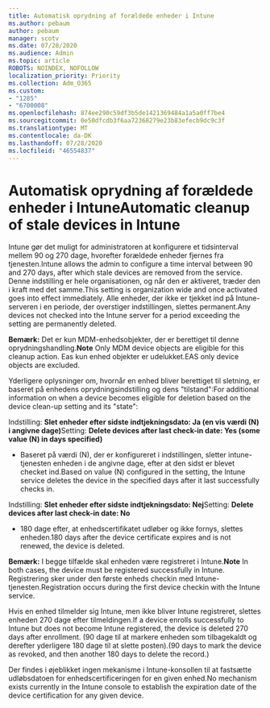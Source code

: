 ```yaml
---
title: Automatisk oprydning af forældede enheder i Intune
ms.author: pebaum
author: pebaum
manager: scotv
ms.date: 07/28/2020
ms.audience: Admin
ms.topic: article
ROBOTS: NOINDEX, NOFOLLOW
localization_priority: Priority
ms.collection: Adm_O365
ms.custom:
- "1285"
- "6700008"
ms.openlocfilehash: 874ee290c59df3b5de1421369484a1a5a0ff7be4
ms.sourcegitcommit: 0e50dfcdb3f6aa72368279e23b83efecb9dc9c3f
ms.translationtype: MT
ms.contentlocale: da-DK
ms.lasthandoff: 07/28/2020
ms.locfileid: "46554837"
---
```

# <a name="automatic-cleanup-of-stale-devices-in-intune"></a><span data-ttu-id="4a007-102">Automatisk oprydning af forældede enheder i Intune</span><span class="sxs-lookup"><span data-stu-id="4a007-102">Automatic cleanup of stale devices in Intune</span></span>

<span data-ttu-id="4a007-103">Intune gør det muligt for administratoren at konfigurere et tidsinterval mellem 90 og 270 dage, hvorefter forældede enheder fjernes fra tjenesten.</span><span class="sxs-lookup"><span data-stu-id="4a007-103">Intune allows the admin to configure a time interval between 90 and 270 days, after which stale devices are removed from the service.</span></span> <span data-ttu-id="4a007-104">Denne indstilling er hele organisationen, og når den er aktiveret, træder den i kraft med det samme.</span><span class="sxs-lookup"><span data-stu-id="4a007-104">This setting is organization wide and once activated goes into effect immediately.</span></span> <span data-ttu-id="4a007-105">Alle enheder, der ikke er tjekket ind på Intune-serveren i en periode, der overstiger indstillingen, slettes permanent.</span><span class="sxs-lookup"><span data-stu-id="4a007-105">Any devices not checked into the Intune server for a period exceeding the setting are permanently deleted.</span></span>

<span data-ttu-id="4a007-106">**Bemærk:** Det er kun MDM-enhedsobjekter, der er berettiget til denne oprydningshandling.</span><span class="sxs-lookup"><span data-stu-id="4a007-106">**Note** Only MDM device objects are eligible for this cleanup action.</span></span> <span data-ttu-id="4a007-107">Eas kun enhed objekter er udelukket.</span><span class="sxs-lookup"><span data-stu-id="4a007-107">EAS only device objects are excluded.</span></span>

<span data-ttu-id="4a007-108">Yderligere oplysninger om, hvornår en enhed bliver berettiget til sletning, er baseret på enhedens oprydningsindstilling og dens "tilstand":</span><span class="sxs-lookup"><span data-stu-id="4a007-108">For additional information on when a device becomes eligible for deletion based on the device clean-up setting and its "state":</span></span>

<span data-ttu-id="4a007-109">Indstilling: **Slet enheder efter sidste indtjekningsdato: Ja (en vis værdi (N) i angivne dage)**</span><span class="sxs-lookup"><span data-stu-id="4a007-109">Setting: **Delete devices after last check-in date: Yes (some value (N) in days specified)**</span></span>

- <span data-ttu-id="4a007-110">Baseret på værdi (N), der er konfigureret i indstillingen, sletter intune-tjenesten enheden i de angivne dage, efter at den sidst er blevet checket ind.</span><span class="sxs-lookup"><span data-stu-id="4a007-110">Based on value (N) configured in the setting, the Intune service deletes the device in the specified days after it last successfully checks in.</span></span>

<span data-ttu-id="4a007-111">Indstilling: **Slet enheder efter sidste indtjekningsdato: Nej**</span><span class="sxs-lookup"><span data-stu-id="4a007-111">Setting:  **Delete devices after last check-in date: No**</span></span>

- <span data-ttu-id="4a007-112">180 dage efter, at enhedscertifikatet udløber og ikke fornys, slettes enheden.</span><span class="sxs-lookup"><span data-stu-id="4a007-112">180 days after the device certificate expires and is not renewed, the device is deleted.</span></span>

<span data-ttu-id="4a007-113">**Bemærk:** I begge tilfælde skal enheden være registreret i Intune.</span><span class="sxs-lookup"><span data-stu-id="4a007-113">**Note** In both cases, the device must be registered successfully in Intune.</span></span> <span data-ttu-id="4a007-114">Registrering sker under den første enheds checkin med Intune-tjenesten.</span><span class="sxs-lookup"><span data-stu-id="4a007-114">Registration occurs during the first device checkin with the Intune service.</span></span>

<span data-ttu-id="4a007-115">Hvis en enhed tilmelder sig Intune, men ikke bliver Intune registreret, slettes enheden 270 dage efter tilmeldingen.</span><span class="sxs-lookup"><span data-stu-id="4a007-115">If a device enrolls successfully to Intune but does not become Intune registered, the device is deleted 270 days after enrollment.</span></span> <span data-ttu-id="4a007-116">(90 dage til at markere enheden som tilbagekaldt og derefter yderligere 180 dage til at slette posten).</span><span class="sxs-lookup"><span data-stu-id="4a007-116">(90 days to mark the device as revoked, and then another 180 days to delete the record.)</span></span>

<span data-ttu-id="4a007-117">Der findes i øjeblikket ingen mekanisme i Intune-konsollen til at fastsætte udløbsdatoen for enhedscertificeringen for en given enhed.</span><span class="sxs-lookup"><span data-stu-id="4a007-117">No mechanism exists currently in the Intune console to establish the expiration date of the device certification for any given device.</span></span>
